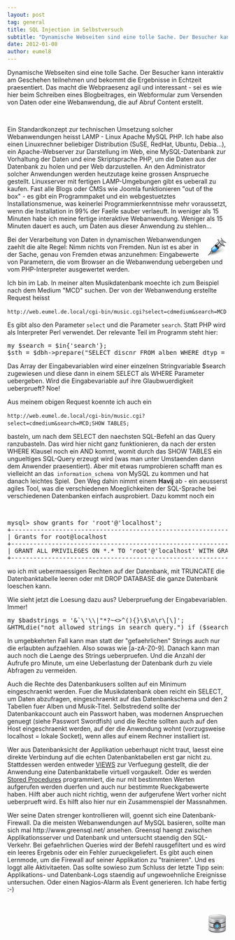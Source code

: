 ```yaml
---
layout: post
tag: general
title: SQL Injection im Selbstversuch
subtitle: "Dynamische Webseiten sind eine tolle Sache. Der Besucher kann interaktiv am Geschehen teilnehmen und bekommt die Ergebnisse in Echtzeit praesentiert. Das macht die Webpraesenz agil und interessant - sei es wie hier beim Schreiben eines Blogbeitrages, ei&hellip;"
date: 2012-01-08
author: eumel8
---
```


<p>Dynamische Webseiten sind eine tolle Sache. Der Besucher kann interaktiv am Geschehen teilnehmen und bekommt die Ergebnisse in Echtzeit praesentiert. Das macht die Webpraesenz agil und interessant - sei es wie hier beim Schreiben eines Blogbeitrages, ein Webformular zum Versenden von Daten oder eine Webanwendung, die auf Abruf Content erstellt.</p>
<br/>
<p>Ein Standardkonzept zur technischen Umsetzung solcher Webanwendungen heisst LAMP - Linux Apache MySQL PHP. Ich habe also einen Linuxrechner beliebiger Distribution (SuSE, RedHat, Ubuntu, Debia...), ein Apache-Webserver zur Darstellung im Web, eine MySQL-Datenbank zur Vorhaltung der Daten und eine Skriptsprache PHP, um die Daten aus der Datenbank zu holen und per Web darzustellen. An den Administrator solcher Anwendungen werden heutzutage keine grossen Ansprueche gestellt. Linuxserver mit fertigen LAMP-Umgebungen gibt es ueberall zu kaufen. Fast alle Blogs oder CMSs wie Joomla funktionieren "out of the box" - es gibt ein Programmpaket und ein webgestuetztes Installationsmenue, was keinerlei Programmierkenntnisse mehr voraussetzt, wenn die Installation in 99% der Faelle sauber verlaeuft. In weniger als 15 Minuten habe ich meine fertige interaktive Webanwendung. Weniger als 15 Minuten dauert es auch, um Daten aus dieser Anwendung zu stehlen...</p>
<p><img style="float: right;" src="/images/injection.png?mtime=1326023715" alt="" width="48" height="48" /></p>
<p>Bei der Verarbeitung von Daten in dynamischen Webanwendungen zaehlt die alte Regel: Nimm nichts von Fremden. Nun ist es aber in der Sache, genau von Fremden etwas anzunehmen: Eingabewerte von Parametern, die vom Browser an die Webanwendung uebergeben und vom PHP-Interpreter ausgewertet werden.</p>
<p>Ich bin im Lab. In meiner alten Musikdatenbank moechte ich zum Beispiel nach dem Medium "MCD" suchen. Der von der Webanwendung erstellte Request heisst</p>
<p><code>http://web.eumel.de.local/cgi-bin/music.cgi?select=cdmedium&search=MCD</code></p>
<p>Es gibt also den Parameter <code>select</code> und die Parameter <code>search</code>. Statt PHP wird als Interpreter Perl verwendet. Der relevante Teil im Programm steht hier:</p>
<pre>my $search = $in{'search'};<br />$sth = $dbh-&gt;prepare("SELECT discnr FROM alben WHERE dtyp =  '$search'");</pre>
<p>Das Array der Eingabevariablen wird einer einzelnen Stringvariable $search zugewiesen und diese dann in einem SELECT als WHERE Parameter uebergeben. Wird die Eingabevariable auf ihre Glaubwuerdigkeit ueberprueft? Noe!</p>
<p>Aus meinem obigen Request koennte ich auch ein</p>
<p><code>http://web.eumel.de.local/cgi-bin/music.cgi?select=cdmedium&search=MCD;SHOW TABLES;</code></p>
<p>basteln, um nach dem SELECT den naechsten SQL-Befehl an das Query ranzubasteln. Das wird hier nicht ganz funktionieren, da nach der ersten WHERE Klausel noch ein AND kommt, womit durch das SHOW TABLES ein ungueltiges SQL-Query erzeugt wird (was man unter Umstaenden dann dem Anwender praesentiert). Aber mit etwas rumprobieren schafft man es vielleicht an das<code> information_schema </code>von MySQL zu kommen und hat danach leichtes Spiel.  Den Weg dahin nimmt einem <strong>Havij</strong> ab - ein aeusserst agiles Tool, was die verschiedenen Moeglichkeiten der SQL-Sprache bei verschiedenen Datenbanken einfach ausprobiert. Dazu kommt noch ein</p>
<p> </p>
<pre>mysql&gt; show grants for 'root'@'localhost';<br />+---------------------------------------------------------------------+<br />| Grants for root@localhost                                           |<br />+---------------------------------------------------------------------+<br />| GRANT ALL PRIVILEGES ON *.* TO 'root'@'localhost' WITH GRANT OPTION |<br />+---------------------------------------------------------------------+<br /></pre>
<p>wo ich mit uebermaessigen Rechten auf der Datenbank, mit TRUNCATE die Datenbanktabelle leeren oder mit DROP DATABASE die ganze Datenbank loeschen kann.</p>
<p>Wie sieht jetzt die Loesung dazu aus? Ueberpruefung der Eingabevariablen. Immer!</p>
<pre>my $badstrings = '&`\'\\|"*?~&lt;&gt;^(){}\$\n\r\[\]';<br />&HTMLdie("not allowed strings in search query.") if ($search =~ /[$badstrings]/);<br /></pre>
<p>In umgebkehrten Fall kann man statt der "gefaehrlichen" Strings auch nur die erlaubten aufzaehlen. Also sowas wie [a-zA-Z0-9]. Danach kann man auch noch die Laenge des Strings ueberpruefen. Und die Anzahl der Aufrufe pro Minute, um eine Ueberlastung der Datenbank durh zu viele Abfragen zu vermeiden.</p>
<p>Auch die Rechte des Datenbankusers sollten auf ein Minimum eingeschraenkt werden. Fuer die Musikdatenbank oben reicht ein SELECT, um Daten abzufragen, eingeschraenkt auf das Datenbankschema und den 2 Tabellen fuer Alben und Musik-Titel. Selbstredend sollte der Datenbankaccount auch ein Passwort haben, was modernen Anspruechen genuegt (siehe Passwort Swordfish) und die Rechte sollten auch auf den Host eingeschraenkt werden, auf der die Anwendung wohnt (vorzugsweise localhost = lokale Socket), wenn alles auf einem Rechner installiert ist.</p>
<p>Wer aus Datenbanksicht der Applikation ueberhaupt nicht traut, laesst eine direkte Verbindung auf die echten Datenbanktabellen erst gar nicht zu. Stattdessen werden entweder <a href="http://dev.mysql.com/doc/refman/5.0/en/create-view.html" target="_blank">VIEWS</a> zur Verfuegung gestellt, die der Anwendung eine Datenbanktabelle virtuell vorgaukelt. Oder es werden <a href="http://dev.mysql.com/doc/refman/5.0/en/stored-routines.html" target="_blank">Stored Procedures</a> programmiert, die nur mit bestimmten Werten aufgerufen werden duerfen und auch nur bestimmte Rueckgabewerte haben. Hilft aber auch nicht richtig, wenn der aufgerufene Wert vorher nicht ueberprueft wird. Es hilft also hier nur ein Zusammenspiel der Massnahmen.</p>
<p>Wer seine Daten strenger kontrollieren will, goennt sich eine Datenbank-Firewall. Da die meisten Webanwendungen auf MySQL basieren, sollte man sich mal http://www.greensql.net/ ansehen. Greensql haengt zwischen Applikationsserver und Datenbank und untersucht staendig den SQL-Verkehr. Bei gefaehrlichen Queries wird der Befehl rausgefiltert und es wird ein leeres Ergebnis oder ein Fehler zurueckgeliefert. Es gibt auch einen Lernmode, um die Firewall auf seiner Applikation zu "trainieren". Und es loggt alle Aktivitaeten. Das sollte sowieso zum Schluss der letzte Tipp sein: Applikations- und Datenbank-Logs staendig auf ungewoehnliche Ereignisse untersuchen. Oder einen Nagios-Alarm als Event generieren. Ich habe fertig :-)</p>
<p> </p>

<div class="image_block"><img style="float: right;" src="/images/dbplus.png?mtime=1326023769" alt="" width="48" height="48" /></div>

<p> </p>
